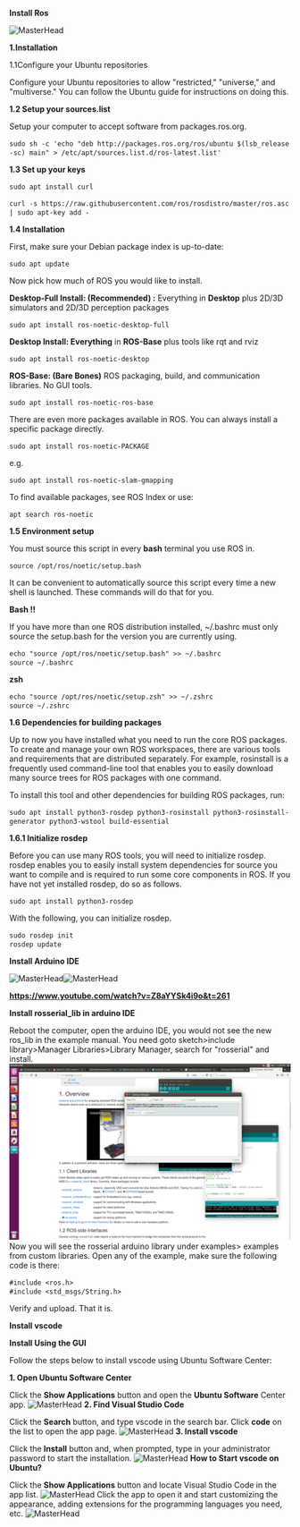 **Install Ros**

![MasterHead](https://media.licdn.com/dms/image/D5612AQGAh7Y8yCgjOg/article-cover_image-shrink_720_1280/0/1674818999890?e=2147483647&v=beta&t=3oVv2l3vFBiHVwNZdVPxGWqsnFO4CrW3fGixox_7l4c)

**1.Installation**

1.1Configure your Ubuntu repositories

Configure your Ubuntu repositories to allow "restricted," "universe," and "multiverse." You can follow the Ubuntu guide for instructions on doing this. 

**1.2 Setup your sources.list**

Setup your computer to accept software from packages.ros.org. 

```
sudo sh -c 'echo "deb http://packages.ros.org/ros/ubuntu $(lsb_release -sc) main" > /etc/apt/sources.list.d/ros-latest.list'
```
**1.3 Set up your keys**
```
sudo apt install curl
```
```
curl -s https://raw.githubusercontent.com/ros/rosdistro/master/ros.asc | sudo apt-key add -
```
**1.4 Installation**

First, make sure your Debian package index is up-to-date: 
```
sudo apt update
```
Now pick how much of ROS you would like to install. 

**Desktop-Full Install: (Recommended) :** Everything in **Desktop** plus 2D/3D simulators and 2D/3D perception packages 
```
sudo apt install ros-noetic-desktop-full
```
**Desktop Install: Everything** in **ROS-Base** plus tools like rqt and rviz
```
sudo apt install ros-noetic-desktop
```
**ROS-Base: (Bare Bones)** ROS packaging, build, and communication libraries. No GUI tools. 
```
sudo apt install ros-noetic-ros-base
```
There are even more packages available in ROS. You can always install a specific package directly. 
```
sudo apt install ros-noetic-PACKAGE
```
e.g.
```
sudo apt install ros-noetic-slam-gmapping
```
To find available packages, see ROS Index or use: 
```
apt search ros-noetic
```
**1.5 Environment setup**

You must source this script in every **bash** terminal you use ROS in. 
```
source /opt/ros/noetic/setup.bash
```
It can be convenient to automatically source this script every time a new shell is launched. These commands will do that for you. 

**Bash !!**

If you have more than one ROS distribution installed, ~/.bashrc must only source the setup.bash for the version you are currently using. 
```
echo "source /opt/ros/noetic/setup.bash" >> ~/.bashrc
source ~/.bashrc
```
**zsh**
```
echo "source /opt/ros/noetic/setup.zsh" >> ~/.zshrc
source ~/.zshrc
```
**1.6 Dependencies for building packages**

Up to now you have installed what you need to run the core ROS packages. To create and manage your own ROS workspaces, there are various tools and requirements that are distributed separately. For example, rosinstall is a frequently used command-line tool that enables you to easily download many source trees for ROS packages with one command. 

To install this tool and other dependencies for building ROS packages, run: 
```
sudo apt install python3-rosdep python3-rosinstall python3-rosinstall-generator python3-wstool build-essential
```
**1.6.1 Initialize rosdep**

Before you can use many ROS tools, you will need to initialize rosdep. rosdep enables you to easily install system dependencies for source you want to compile and is required to run some core components in ROS. If you have not yet installed rosdep, do so as follows. 
```
sudo apt install python3-rosdep
```
With the following, you can initialize rosdep. 
```
sudo rosdep init
rosdep update
```
**Install Arduino IDE**

![MasterHead](https://wiki.arduinodiscord.cc/logo/arduino_logo.gif)![MasterHead](https://www.robotistan.com/Data/EditorFiles/Urun_bundle/ard1.gif)

**https://www.youtube.com/watch?v=Z8aYYSk4i9o&t=261**

**Install rosserial_lib in arduino IDE**

Reboot the computer, open the arduino IDE, you would not see the new ros_lib in the example manual. You need goto sketch>include library>Manager Libraries>Library Manager, search for "rosserial" and install.
![MasterHead](https://raw.githubusercontent.com/ctsuu/Arduino-in-ROS/master/rosserial_arduino_library.png)
Now you will see the rosserial arduino library under examples> examples from custom libraries. Open any of the example, make sure the following code is there:
```
#include <ros.h>
#include <std_msgs/String.h>
```
Verify and upload. That it is.

**Install vscode**

**Install Using the GUI**

Follow the steps below to install vscode using Ubuntu Software Center:

**1. Open Ubuntu Software Center**

Click the **Show Applications** button and open the **Ubuntu Software** Center app.
![MasterHead](https://phoenixnap.com/kb/wp-content/uploads/2022/05/open-ubuntu-software-center.png)
**2. Find Visual Studio Code**

Click the **Search** button, and type vscode in the search bar. Click **code** on the list to open the app page.
![MasterHead](https://phoenixnap.com/kb/wp-content/uploads/2022/05/find-vscode-in-ubuntu-software-center.png)
**3. Install vscode**

Click the **Install** button and, when prompted, type in your administrator password to start the installation.
![MasterHead](https://phoenixnap.com/kb/wp-content/uploads/2022/05/install-vscode-using-the-gui.png)
**How to Start vscode on Ubuntu?**

Click the **Show Applications** button and locate Visual Studio Code in the app list.
![MasterHead](https://phoenixnap.com/kb/wp-content/uploads/2022/05/open-vscode-ubuntu.png)
Click the app to open it and start customizing the appearance, adding extensions for the programming languages you need, etc.
![MasterHead](https://phoenixnap.com/kb/wp-content/uploads/2022/05/get-started-with-vscode-ubuntu.png)
